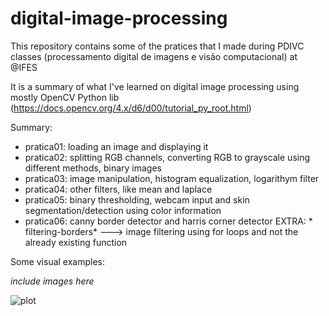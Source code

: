 # digital-image-processing
This repository contains some of the pratices that I made during PDIVC classes (processamento digital de imagens e visão computacional) at @IFES

It is a summary of what I've learned on digital image processing using mostly OpenCV Python lib (https://docs.opencv.org/4.x/d6/d00/tutorial_py_root.html)

Summary:
  * pratica01: loading an image and displaying it
  * pratica02: splitting RGB channels, converting RGB to grayscale using different methods, binary images
  * pratica03: image manipulation, histogram equalization, logarithym filter
  * pratica04: other filters, like mean and laplace
  * pratica05: binary thresholding, webcam input and skin segmentation/detection using color information
  * pratica06: canny border detector and harris corner detector
  EXTRA: * filtering-borders* ---> image filtering using for loops and not the already existing function

Some visual examples:

*include images here*

![plot](/directory_1/directory_2/.../directory_n/plot.png)
